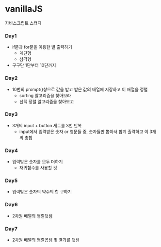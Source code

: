 # vanillaJS
자바스크립트 스터디

### Day1
- if문과 for문을 이용한 별 출력하기
	- 계단형
	- 삼각형
- 구구단 1단부터 10단까지

### Day2
- 10번의 prompt()창으로 값을 받고 받은 값의 배열에 저장하고 이 배열을 정렬
	- sorting 알고리즘을 찾아보라
	- 선택 정렬 알고리즘을 찾아보고 
	
### Day3
- 3개의 input + button 세트를 3번 반복
	- input에서 입력받은 숫자 or 영문들 중, 숫자들만 뽑아서 합계 출력하고 이 3개의 총합
	
### Day4
- 입력받은 숫자를 모두 더하기
	- 재귀함수를 사용할 것

### Day5
- 입력받은 숫자의 약수의 합 구하기

### Day6
- 2차원 배열의 행렬덧셈

### Day7
- 2차원 배열의 행렬곱셈 및 결과를 덧셈
